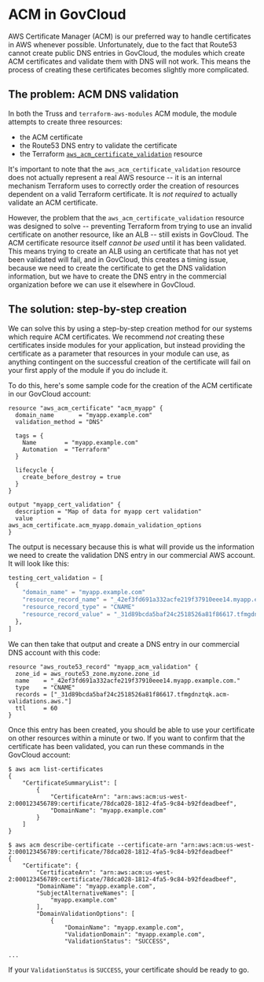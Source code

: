 # ACM in GovCloud

AWS Certificate Manager (ACM) is our preferred way to handle certificates
in AWS whenever possible. Unfortunately, due to the fact that Route53
cannot create public DNS entries in GovCloud, the modules which create
ACM certificates and validate them with DNS will not work. This means the
process of creating these certificates becomes slightly more complicated.

## The problem: ACM DNS validation

In both the Truss and `terraform-aws-modules` ACM module, the module
attempts to create three resources:

- the ACM certificate
- the Route53 DNS entry to validate the certificate
- the Terraform [`aws_acm_certificate_validation`](https://www.terraform.io/docs/providers/aws/r/acm_certificate_validation.html) resource

It's important to note that the `aws_acm_certificate_validation` resource
does not actually represent a real AWS resource -- it is an internal
mechanism Terraform uses to correctly order the creation of resources
dependent on a valid Terraform certificate. It is *not required* to
actually validate an ACM certificate.

However, the problem that the `aws_acm_certificate_validation` resource
was designed to solve -- preventing Terraform from trying to use an
invalid certificate on another resource, like an ALB -- still exists in
GovCloud. The ACM certificate resource itself *cannot be used* until it
has been validated. This means trying to create an ALB using an certificate
that has not yet been validated will fail, and in GovCloud, this creates
a timing issue, because we need to create the certificate to get the
DNS validation information, but we have to create the DNS entry in the
commercial organization before we can use it elsewhere in GovCloud.

## The solution: step-by-step creation

We can solve this by using a step-by-step creation method for our systems
which require ACM certificates. We recommend *not* creating these
certificates inside modules for your application, but instead providing
the certificate as a parameter that resources in your module can use, as
anything contingent on the successful creation of the certificate will fail
on your first apply of the module if you do include it.

To do this, here's some sample code for the creation of the ACM certificate
in our GovCloud account:

```hcl
resource "aws_acm_certificate" "acm_myapp" {
  domain_name       = "myapp.example.com"
  validation_method = "DNS"

  tags = {
    Name        = "myapp.example.com"
    Automation  = "Terraform"
  }

  lifecycle {
    create_before_destroy = true
  }
}

output "myapp_cert_validation" {
  description = "Map of data for myapp cert validation"
  value       = aws_acm_certificate.acm_myapp.domain_validation_options
}
```

The output is necessary because this is what will provide us the information
we need to create the validation DNS entry in our commercial AWS account. It
will look like this:

```terraform
testing_cert_validation = [
  {
    "domain_name" = "myapp.example.com"
    "resource_record_name" = "_42ef3fd691a332acfe219f37910eee14.myapp.example.com."
    "resource_record_type" = "CNAME"
    "resource_record_value" = "_31d89bcda5baf24c2518526a81f86617.tfmgdnztqk.acm-validations.aws."
  },
]
```

We can then take that output and create a DNS entry in our commercial DNS
account with this code:

```hcl
resource "aws_route53_record" "myapp_acm_validation" {
  zone_id = aws_route53_zone.myzone.zone_id
  name    = "_42ef3fd691a332acfe219f37910eee14.myapp.example.com."
  type    = "CNAME"
  records = ["_31d89bcda5baf24c2518526a81f86617.tfmgdnztqk.acm-validations.aws."]
  ttl     = 60
}
```

Once this entry has been created, you should be able to use your certificate
on other resources within a minute or two. If you want to confirm that the
certificate has been validated, you can run these commands in the GovCloud
account:

```console
$ aws acm list-certificates
{
    "CertificateSummaryList": [
        {
            "CertificateArn": "arn:aws:acm:us-west-2:000123456789:certificate/78dca028-1812-4fa5-9c84-b92fdeadbeef",
            "DomainName": "myapp.example.com"
        }
    ]
}

$ aws acm describe-certificate --certificate-arn "arn:aws:acm:us-west-2:000123456789:certificate/78dca028-1812-4fa5-9c84-b92fdeadbeef"
{
    "Certificate": {
        "CertificateArn": "arn:aws:acm:us-west-2:000123456789:certificate/78dca028-1812-4fa5-9c84-b92fdeadbeef",
        "DomainName": "myapp.example.com",
        "SubjectAlternativeNames": [
            "myapp.example.com"
        ],
        "DomainValidationOptions": [
            {
                "DomainName": "myapp.example.com",
                "ValidationDomain": "myapp.example.com",
                "ValidationStatus": "SUCCESS",

...
```

If your `ValidationStatus` is `SUCCESS`, your certificate should be ready to go.
